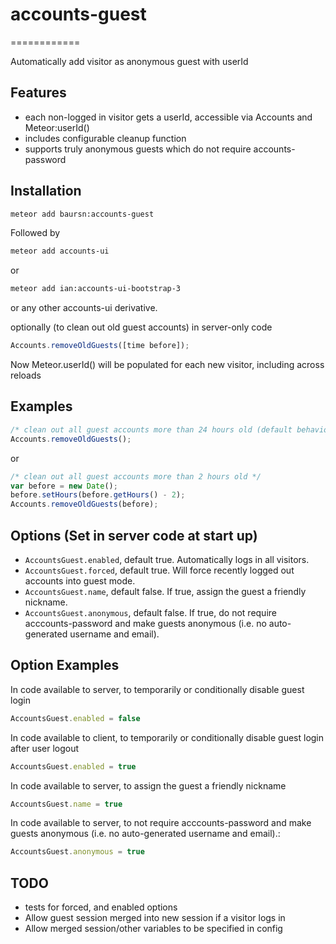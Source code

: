 # accounts-guest
============

Automatically add visitor as anonymous guest with userId

## Features
- each non-logged in visitor gets a userId, accessible via Accounts and Meteor:userId()
- includes configurable cleanup function
- supports truly anonymous guests which do not require accounts-password


## Installation
```sh
meteor add baursn:accounts-guest
```
Followed by
```sh
meteor add accounts-ui

```
or
```sh
meteor add ian:accounts-ui-bootstrap-3
```
or any other accounts-ui derivative.





optionally (to clean out old guest accounts) in server-only code
```javascript
Accounts.removeOldGuests([time before]);
```

Now Meteor.userId() will be populated for each new visitor, including across reloads

## Examples

```javascript
/* clean out all guest accounts more than 24 hours old (default behavior) */
Accounts.removeOldGuests();
```
or

```javascript
/* clean out all guest accounts more than 2 hours old */
var before = new Date();
before.setHours(before.getHours() - 2);
Accounts.removeOldGuests(before);
```



## Options (Set in server code at start up)

* `AccountsGuest.enabled`,  default true. Automatically logs in all visitors.
* `AccountsGuest.forced`,  default true. Will force recently logged out accounts into guest mode.
* `AccountsGuest.name`,  default false. If true, assign the guest a friendly nickname.
* `AccountsGuest.anonymous`,  default false. If true, do not require acccounts-password and make guests
  anonymous (i.e. no auto-generated username and email).

## Option Examples

In code available to server, to temporarily or conditionally disable guest login
```javascript
AccountsGuest.enabled = false
```

In code available to client, to temporarily or conditionally disable guest login after user logout
```javascript
AccountsGuest.enabled = true
```

In code available to server, to assign the guest a friendly nickname
```javascript
AccountsGuest.name = true
```

In code available to server, to not require acccounts-password and make guests
  anonymous (i.e. no auto-generated username and email).:
```javascript
AccountsGuest.anonymous = true
```

## TODO
- tests for forced, and enabled options
- Allow guest session merged into new session if a visitor logs in
- Allow merged session/other variables to be specified in config

